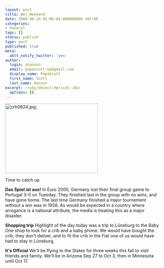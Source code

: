 ```yaml
---
layout: post
title: Wet Weekend
date: 2000-06-24 05:06:04.000000000 +02:00
categories:
- General
tags: []
status: publish
type: post
published: true
meta:
  aktt_notify_twitter: 'yes'
author:
  login: shanson
  email: papascott-wp@gmail.com
  display_name: PapaScott
  first_name: Scott
  last_name: Hanson
excerpt: !ruby/object:Hpricot::Doc
  options: {}
---
```

<p><img src="https://www.papascott.de/wordpress/wp-content/uploads/2000/06/crh0624001.jpg" height="225" width="300" border="0" alt="crh0624.jpg: " /></p>
<p>Time to catch up</p>
<p><b>Das Spiel ist aus!</b> In Euro 2000, Germany lost their final group game to Portugal 3-0 on Tuesday. They finished last in the group with no wins, and have gone home. The last time Germany finished a major tournement without a win was in 1938. As would be expected in a country where arrogance is a national attribute, the media is treating this as a major disaster. </p>
<p><b>Shopping trip</b> Highlight of the day today was a trip to Lüneburg to the Baby One shop to look for a crib and a baby phone. We would have bought the crib, they don't deliver, and to fit the crib in the Fiat one of us would have had to stay in Lüneburg.</p>
<p><b>It's Official</b> We'll be flying to the States for three weeks this fall to visit friends and family. We'll be in Arizona Sep 27 to Oct 3, then in Minnesota until Oct 17.</p>
